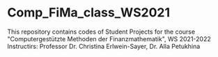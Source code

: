 # Comp_FiMa_class_WS2021
This repository contains codes of Student Projects for the course "Computergestützte Methoden der Finanzmathematik", WS 2021-2022
Instructirs: Professor Dr. Christina Erlwein-Sayer, Dr. Alla Petukhina
